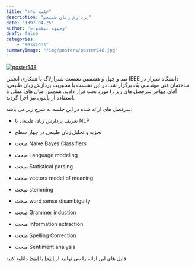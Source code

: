 ```yaml
---
title: "جلسه ۱۴۸"
description: "پردازش زبان طبیعی"
date: "1397-04-25"
author: "وجیهه نیکخواه"
draft: false
categories:
    - "sessions"
summaryImage: "/img/posters/poster148.jpg"
---
```

[![poster148](../../img/posters/poster148.jpg)](../../img/poster148.jpg)


صد و چهل و هشتمین نشست شیرازلاگ با همکاری انجمن IEEE دانشگاه شیراز در ساختمان فنی مهندسی یک برگزار شد. در این نشست با محوریت پردازش زبان طبیعی، آقای مهاجر سرفصل های زیر را مورد بحث قرار دادند. همچنین مثال های عملی با استفاده از پایتون نیز اجرا گردید.

سرفصل های ارائه شده در این جلسه به شرح زیر می باشد:

- تعریف پردازش زبان طبیعی یا NLP

- تجزیه و تحلیل زبان طبیعی در چهار سطح

- مبحث Naive Bayes Classifiers

- مبحث Language modeling

- مبحث Statistical parsing 

- مبحث vectors model of meaning

- مبحث stemming

- مبحث word sense disambiguity

- مبحث Grammer induction

- مبحث Information extraction

- مبحث Spelling Correction

- مبحث Sentiment analysis


فایل های این ارائه را می توانید از 
[اینجا](https://gitlab.com/shirazlug/resources/tree/master/presentations/session_148) 
یا
[اینجا](https://www.slideshare.net/ShirazLUG/shirazlug-session-148) 
دانلود کنید.
